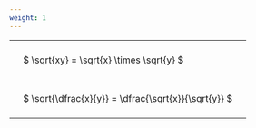 ```yaml
---
weight: 1
---
```


<style type="text/css">
#T_1aab9 th.col_heading {
  text-align: left;
  font-size: 1em;
}
#T_1aab9 td {
  text-align: left;
  font-size: 1em;
  padding: 1.5em;
}
</style>
<table id="T_1aab9">
  <thead>
  </thead>
  <tbody>
    <tr>
      <td id="T_1aab9_row0_col0" class="data row0 col0" >$ \sqrt{xy} = \sqrt{x} \times \sqrt{y} $</td>
    </tr>
    <tr>
      <td id="T_1aab9_row1_col0" class="data row1 col0" >$ \sqrt{\dfrac{x}{y}} = \dfrac{\sqrt{x}}{\sqrt{y}} $</td>
    </tr>
  </tbody>
</table>
